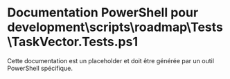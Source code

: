 # Documentation PowerShell pour development\scripts\roadmap\Tests\TaskVector.Tests.ps1

Cette documentation est un placeholder et doit être générée par un outil PowerShell spécifique.
